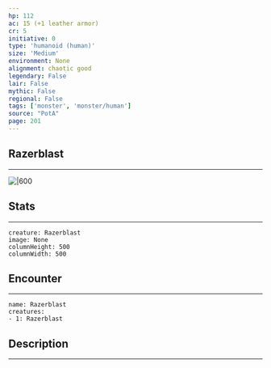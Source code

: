 ```yaml
---
hp: 112
ac: 15 (+1 leather armor)
cr: 5
initiative: 0
type: 'humanoid (human)'    
size: 'Medium'
environment: None
alignment: chaotic good
legendary: False
lair: False
mythic: False
regional: False
tags: ['monster', 'monster/human']
source: "PotA"
page: 201
---
```


## Razerblast
---

![|600](D:/Program%20Files/5e.tools/img/bestiary/PotA/Razerblast.jpg)

## Stats
---

```statblock
creature: Razerblast
image: None
columnHeight: 500
columnWidth: 500
```

## Encounter
---

```encounter-table
name: Razerblast
creatures:
- 1: Razerblast
```

## Description
---




